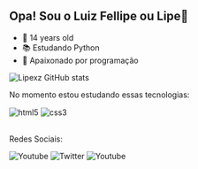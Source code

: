 ## Opa! Sou o Luiz Fellipe ou Lipe👋

- 🎂 14 years old
- 📚 Estudando Python
- 🥰 Apaixonado por programação

![Lipexz GitHub stats](https://github-readme-stats.vercel.app/api?username=Lipexz&show_icons=true&theme=dracula)

No momento estou estudando essas tecnologias:
<div style="display: inline_block">
  <img align="center" alt="html5" src="https://img.shields.io/badge/HTML5-E34F26?style=for-the-badge&logo=html5&logoColor=white"/>
  <img align="center" alt="css3" src="https://img.shields.io/badge/CSS3-1572B6?style=for-the-badge&logo=css3&logoColor=white"/>
<div>
<br>
  
  Redes Sociais:
  
  ![Youtube](https://img.shields.io/badge/YouTube-FF0000?style=for-the-badge&logo=youtube&logoColor=white) 
  ![Twitter](https://img.shields.io/badge/Twitter-1DA1F2?style=for-the-badge&logo=twitter&logoColor=white (https://twitter.com/Lipe_editor))
  ![Youtube](https://img.shields.io/badge/Instagram-E4405F?style=for-the-badge&logo=instagram&logoColor=white) 

